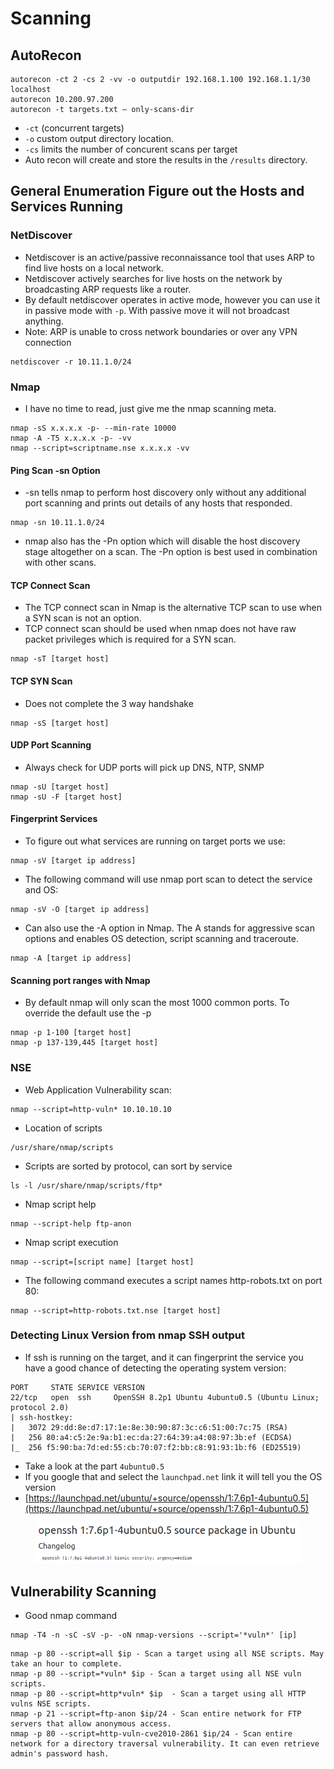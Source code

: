 # Scanning

## AutoRecon

```
autorecon -ct 2 -cs 2 -vv -o outputdir 192.168.1.100 192.168.1.1/30 localhost
autorecon 10.200.97.200
autorecon -t targets.txt — only-scans-dir
```

* `-ct` (concurrent targets)
* `-o` custom output directory location.
* `-cs` limits the number of concurent scans per target
* Auto recon will create and store the results in the `/results` directory.

## General Enumeration Figure out the Hosts and Services Running

### NetDiscover

* Netdiscover is an active/passive reconnaissance tool that uses ARP to find live hosts on a local network.
* Netdiscover actively searches for live hosts on the network by broadcasting ARP requests like a router.
* By default netdiscover operates in active mode, however you can use it in passive mode with `-p`. With passive move it will not broadcast anything.
* Note: ARP is unable to cross network boundaries or over any VPN connection

```
netdiscover -r 10.11.1.0/24
```

### Nmap

* I have no time to read, just give me the nmap scanning meta.

```
nmap -sS x.x.x.x -p- --min-rate 10000
nmap -A -T5 x.x.x.x -p- -vv
nmap --script=scriptname.nse x.x.x.x -vv
```

#### Ping Scan -sn Option

* \-sn tells nmap to perform host discovery only without any additional port scanning and prints out details of any hosts that responded.

```
nmap -sn 10.11.1.0/24
```

* nmap also has the -Pn option which will disable the host discovery stage altogether on a scan. The -Pn option is best used in combination with other scans.

#### TCP Connect Scan

* The TCP connect scan in Nmap is the alternative TCP scan to use when a SYN scan is not an option.
* TCP connect scan should be used when nmap does not have raw packet privileges which is required for a SYN scan.

```
nmap -sT [target host]
```

#### TCP SYN Scan

* Does not complete the 3 way handshake

```
nmap -sS [target host]
```

#### UDP Port Scanning

* Always check for UDP ports will pick up DNS, NTP, SNMP

```
nmap -sU [target host]
nmap -sU -F [target host]
```

#### Fingerprint Services

* To figure out what services are running on target ports we use:

```
nmap -sV [target ip address]
```

* The following command will use nmap port scan to detect the service and OS:

```
nmap -sV -O [target ip address]
```

* Can also use the -A option in Nmap. The A stands for aggressive scan options and enables OS detection, script scanning and traceroute.

```
nmap -A [target ip address]
```

#### Scanning port ranges with Nmap

* By default nmap will only scan the most 1000 common ports. To override the default use the -p

```
nmap -p 1-100 [target host]
nmap -p 137-139,445 [target host]
```

### NSE

* Web Application Vulnerability scan:

```
nmap --script=http-vuln* 10.10.10.10
```

* Location of scripts

```
/usr/share/nmap/scripts
```

* Scripts are sorted by protocol, can sort by service

```
ls -l /usr/share/nmap/scripts/ftp*
```

* Nmap script help

```
nmap --script-help ftp-anon
```

* Nmap script execution

```
nmap --script=[script name] [target host]
```

* The following command executes a script names http-robots.txt on port 80:

```
nmap --script=http-robots.txt.nse [target host]
```

### Detecting Linux Version from nmap SSH output

* If ssh is running on the target, and it can fingerprint the service you have a good chance of detecting the operating system version:

```
PORT     STATE SERVICE VERSION
22/tcp   open  ssh     OpenSSH 8.2p1 Ubuntu 4ubuntu0.5 (Ubuntu Linux; protocol 2.0)
| ssh-hostkey: 
|   3072 29:dd:8e:d7:17:1e:8e:30:90:87:3c:c6:51:00:7c:75 (RSA)
|   256 80:a4:c5:2e:9a:b1:ec:da:27:64:39:a4:08:97:3b:ef (ECDSA)
|_  256 f5:90:ba:7d:ed:55:cb:70:07:f2:bb:c8:91:93:1b:f6 (ED25519)

```

* Take a look at the part `4ubuntu0.5`
* If you google that and select the `launchpad.net` link it will tell you the OS version&#x20;
* [https://launchpad.net/ubuntu/+source/openssh/1:7.6p1-4ubuntu0.5](https://launchpad.net/ubuntu/+source/openssh/1:7.6p1-4ubuntu0.5)

<figure><img src="../.gitbook/assets/image (12).png" alt=""><figcaption></figcaption></figure>

## Vulnerability Scanning

* Good nmap command

```
nmap -T4 -n -sC -sV -p- -oN nmap-versions --script='*vuln*' [ip]
```

```
nmap -p 80 --script=all $ip - Scan a target using all NSE scripts. May take an hour to complete.
nmap -p 80 --script=*vuln* $ip - Scan a target using all NSE vuln scripts.
nmap -p 80 --script=http*vuln* $ip  - Scan a target using all HTTP vulns NSE scripts.
nmap -p 21 --script=ftp-anon $ip/24 - Scan entire network for FTP servers that allow anonymous access.
nmap -p 80 --script=http-vuln-cve2010-2861 $ip/24 - Scan entire network for a directory traversal vulnerability. It can even retrieve admin's password hash.
```
